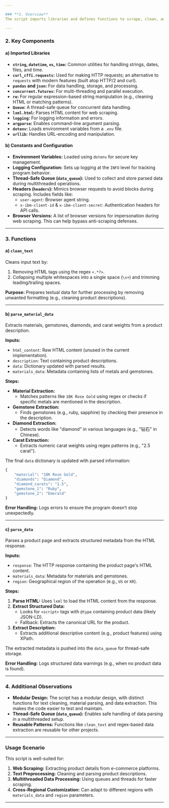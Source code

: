 ```yaml
---

### **1. Overview**
The script imports libraries and defines functions to scrape, clean, and process product-related data from a given URL (possibly e-commerce websites). It utilizes multi-threading (`concurrent.futures`) and tools like `curl_cffi.requests`, `lxml`, and `Queue` to scrape and process web data efficiently.

---
```


### **2. Key Components**

#### **a) Imported Libraries**
- **`string`, `datetime`, `os`, `time`:** Common utilities for handling strings, dates, files, and time.
- **`curl_cffi.requests`:** Used for making HTTP requests; an alternative to `requests` with modern features (built atop HTTP/2 and curl).
- **`pandas` and `json`:** For data handling, storage, and processing.
- **`concurrent.futures`:** For multi-threading and parallel execution.
- **`re`:** For regular expression-based string manipulation (e.g., cleaning HTML or matching patterns).
- **`Queue`:** A thread-safe queue for concurrent data handling.
- **`lxml.html`:** Parses HTML content for web scraping.
- **`logging`:** For logging information and errors.
- **`argparse`:** Enables command-line argument parsing.
- **`dotenv`:** Loads environment variables from a `.env` file.
- **`urllib`:** Handles URL-encoding and manipulation.

#### **b) Constants and Configuration**
- **Environment Variables:** Loaded using `dotenv` for secure key management.
- **Logging Configuration:** Sets up logging at the `INFO` level for tracking program behavior.
- **Thread-Safe Queue (`data_queue`):** Used to collect and store parsed data during multithreaded operations.
- **Headers (`headers`):** Mimics browser requests to avoid blocks during scraping. Includes fields like:
  - `user-agent`: Browser agent string.
  - `x-ibm-client-id` & `x-ibm-client-secret`: Authentication headers for API calls.
- **Browser Versions:** A list of browser versions for impersonation during web scraping. This can help bypass anti-scraping defenses.

---

### **3. Functions**

#### **a) `clean_text`**
Cleans input text by:
1. Removing HTML tags using the regex `<.*?>`.
2. Collapsing multiple whitespaces into a single space (`\s+`) and trimming leading/trailing spaces.

**Purpose:** Prepares textual data for further processing by removing unwanted formatting (e.g., cleaning product descriptions).

---

#### **b) `parse_material_data`**
Extracts materials, gemstones, diamonds, and carat weights from a product description.

**Inputs:**
- `html_content`: Raw HTML content (unused in the current implementation).
- `description`: Text containing product descriptions.
- `data`: Dictionary updated with parsed results.
- `materials_data`: Metadata containing lists of metals and gemstones.

**Steps:**
- **Material Extraction:**
  - Matches patterns like `18K Rose Gold` using regex or checks if specific metals are mentioned in the description.
- **Gemstone Extraction:**
  - Finds gemstones (e.g., ruby, sapphire) by checking their presence in the description.
- **Diamond Extraction:**
  - Detects words like "diamond" in various languages (e.g., "钻石" in Chinese).
- **Carat Extraction:**
  - Extracts numeric carat weights using regex patterns (e.g., "2.5 carat").

The final `data` dictionary is updated with parsed information:
```python
{
    "material": "18K Rose Gold",
    "diamonds": "Diamond",
    "diamond_carats": "1.5",
    "gemstone_1": "Ruby",
    "gemstone_2": "Emerald"
}
```

**Error Handling:** Logs errors to ensure the program doesn’t stop unexpectedly.

---

#### **c) `parse_data`**
Parses a product page and extracts structured metadata from the HTML response.

**Inputs:**
- `response`: The HTTP response containing the product page's HTML content.
- `materials_data`: Metadata for materials and gemstones.
- `region`: Geographical region of the operation (e.g., `US` or `KR`).

**Steps:**
1. **Parse HTML:** Uses `lxml` to load the HTML content from the response.
2. **Extract Structured Data:**
   - Looks for `<script>` tags with `@type` containing product data (likely JSON-LD).
   - Fallback: Extracts the canonical URL for the product.
3. **Extract Description:**
   - Extracts additional descriptive content (e.g., product features) using XPath.

The extracted metadata is pushed into the `data_queue` for thread-safe storage.

**Error Handling:** Logs structured data warnings (e.g., when no product data is found).

---

### **4. Additional Observations**
- **Modular Design:** The script has a modular design, with distinct functions for text cleaning, material parsing, and data extraction. This makes the code easier to test and maintain.
- **Thread-Safe Queue (`data_queue`):** Enables safe handling of data parsing in a multithreaded setup.
- **Reusable Patterns:** Functions like `clean_text` and regex-based data extraction are reusable for other projects.

---

### **Usage Scenario**
This script is well-suited for:
1. **Web Scraping:** Extracting product details from e-commerce platforms.
2. **Text Preprocessing:** Cleaning and parsing product descriptions.
3. **Multithreaded Data Processing:** Using queues and threads for faster scraping.
4. **Cross-Regional Customization:** Can adapt to different regions with `materials_data` and `region` parameters.

---